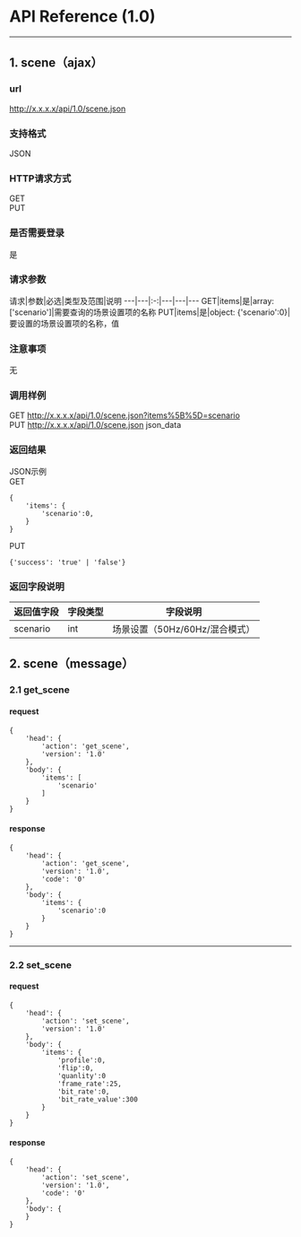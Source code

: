 # API Reference (1.0)
---

## 1. scene（ajax）

### url
http://x.x.x.x/api/1.0/scene.json

### 支持格式
JSON

### HTTP请求方式
GET  
PUT

### 是否需要登录
是

### 请求参数
 请求|参数|必选|类型及范围|说明
---|---|:-:|---|---|---
GET|items|是|array: ['scenario']|需要查询的场景设置项的名称
PUT|items|是|object: {'scenario':0}|要设置的场景设置项的名称，值

### 注意事项
无

### 调用样例
GET http://x.x.x.x/api/1.0/scene.json?items%5B%5D=scenario  
PUT http://x.x.x.x/api/1.0/scene.json json_data

### 返回结果
JSON示例  
GET

	{
		'items': {
			'scenario':0,
		}
	}
	
PUT

	{'success': 'true' | 'false'}
	
### 返回字段说明
返回值字段|字段类型|字段说明
---|---|---
scenario|int|场景设置（50Hz/60Hz/混合模式）

## 2. scene（message）

### 2.1 get_scene
#### request
    {
		'head': {
            'action': 'get_scene',
            'version': '1.0'
		},
        'body': {
            'items': [
				'scenario'
			]
        }
    }
#### response
    {
		'head': {
            'action': 'get_scene',
            'version': '1.0',
            'code': '0'
		},
        'body': {
            'items': {
                'scenario':0
			}
        }
    }
---
### 2.2 set_scene
#### request
    {
		'head': {
            'action': 'set_scene',
            'version': '1.0'
        },
        'body': {
			'items': {
                'profile':0,
				'flip':0,
				'quanlity':0
				'frame_rate':25,
				'bit_rate':0,
				'bit_rate_value':300
			}
		}
    }
#### response
    {
		'head': {
            'action': 'set_scene',
            'version': '1.0',
			'code': '0'
		},
        'body': {
		}
    }
